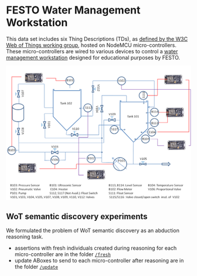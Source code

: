 # FESTO Water Management Workstation

This data set includes six Thing Descriptions (TDs),
as [defined by the W3C Web of Things working group](https://www.w3.org/TR/wot-thing-description/),
hosted on NodeMCU micro-controllers. These micro-controllers
are wired to various devices to control a
[water management workstation](http://www.festo-didactic.com/int-en/learning-systems/environmental-automation/water-management/hardware/water-supply-station-to-the-very-last-drop-....htm)
designed for educational purposes by FESTO.

![diagram of the FESTO water management workstation](festo-plant.png)

## WoT semantic discovery experiments

We formulated the problem of WoT semantic discovery
as an abduction reasoning task.

 - assertions with fresh individuals created during reasoning
   for each micro-controller are in the folder [`/fresh`](fresh)
 - update ABoxes to send to each micro-controller after reasoning
   are in the folder [`/update`](update)

